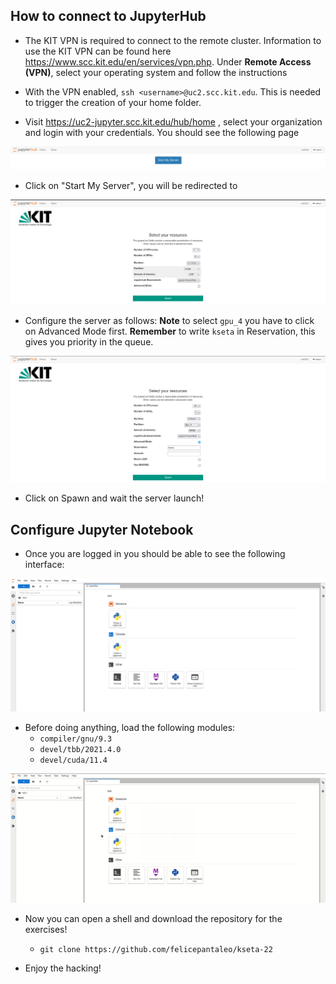 ## How to connect to JupyterHub

- The KIT VPN is required to connect to the remote cluster. Information to use the KIT VPN can be found here https://www.scc.kit.edu/en/services/vpn.php. Under **Remote Access (VPN)**, select your operating system and follow the instructions

 - With the VPN enabled, ```ssh <username>@uc2.scc.kit.edu```. This is needed to trigger the creation of your home folder.

 - Visit https://uc2-jupyter.scc.kit.edu/hub/home , select your organization and login with your credentials. You should see the following page

 [![start_server.png](start_server.png)](start_server.png)

 - Click on "Start My Server", you will be redirected to 

 ![](server_conf.png)

 - Configure the server as follows: **Note** to select ```gpu_4``` you have to click on Advanced Mode first. **Remember** to write ```kseta``` in Reservation, this gives you priority in the queue.

 ![](server_configured.png)

<div style="page-break-after: always; break-after: page;"></div>

 - Click on Spawn and wait the server launch!  



## Configure Jupyter Notebook 
 - Once you are logged in you should be able to see the following interface:

 ![](jupy_start.png)

- Before doing anything, load the following modules:
    - ``` compiler/gnu/9.3 ```
    -  ```devel/tbb/2021.4.0```
    - ```devel/cuda/11.4```

![](./jupy-modules.gif)

- Now you can open a shell and download the repository for the exercises! 
    - ```git clone https://github.com/felicepantaleo/kseta-22```

- Enjoy the hacking! 